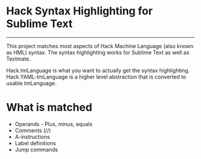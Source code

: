 # Hack Syntax Highlighting for Sublime Text
---
This project matches most aspects of Hack Machine Language (also known as HML) syntax. The syntax highlighting works for Sublime Text as well as Textmate.

Hack.tmLanguage is what you want to actually get the syntax highlighting. Hack.YAML-tmLanguage is a higher level abstraction that is converted to usable tmLanguage.

# What is matched
* Operands - Plus, minus, equals
* Comments (//)
* A-instructions
* Label definitions
* Jump commands
